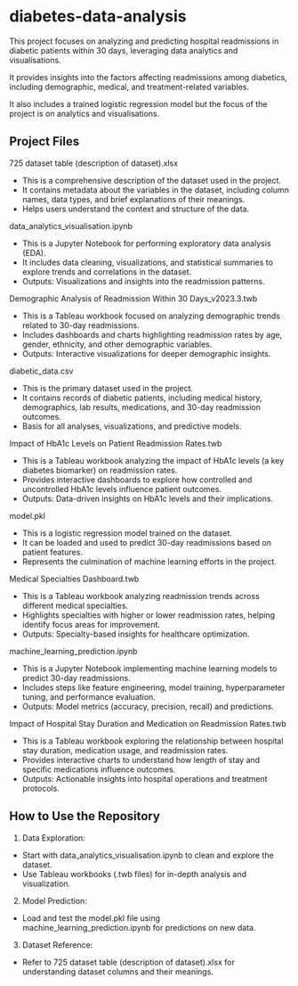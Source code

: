 # diabetes-data-analysis
This project focuses on analyzing and predicting hospital readmissions in diabetic patients within 30 days, leveraging data analytics and visualisations. 

It provides insights into the factors affecting readmissions among diabetics, including demographic, medical, and treatment-related variables.

It also includes a trained logistic regression model but the focus of the project is on analytics and visualisations.

## Project Files
725 dataset table (description of dataset).xlsx
- This is a comprehensive description of the dataset used in the project.
- It contains metadata about the variables in the dataset, including column names, data types, and brief explanations of their meanings.
- Helps users understand the context and structure of the data.

data_analytics_visualisation.ipynb
- This is a Jupyter Notebook for performing exploratory data analysis (EDA).
- It includes data cleaning, visualizations, and statistical summaries to explore trends and correlations in the dataset.
- Outputs: Visualizations and insights into the readmission patterns.

Demographic Analysis of Readmission Within 30 Days_v2023.3.twb 
- This is a Tableau workbook focused on analyzing demographic trends related to 30-day readmissions.
- Includes dashboards and charts highlighting readmission rates by age, gender, ethnicity, and other demographic variables.
- Outputs: Interactive visualizations for deeper demographic insights.

diabetic_data.csv
- This is the primary dataset used in the project.
- It contains records of diabetic patients, including medical history, demographics, lab results, medications, and 30-day readmission outcomes.
- Basis for all analyses, visualizations, and predictive models.

Impact of HbA1c Levels on Patient Readmission Rates.twb
- This is a Tableau workbook analyzing the impact of HbA1c levels (a key diabetes biomarker) on readmission rates.
- Provides interactive dashboards to explore how controlled and uncontrolled HbA1c levels influence patient outcomes.
- Outputs: Data-driven insights on HbA1c levels and their implications.

model.pkl
- This is a logistic regression model trained on the dataset.
- It can be loaded and used to predict 30-day readmissions based on patient features.
- Represents the culmination of machine learning efforts in the project.

Medical Specialties Dashboard.twb
- This is a Tableau workbook analyzing readmission trends across different medical specialties.
- Highlights specialties with higher or lower readmission rates, helping identify focus areas for improvement.
- Outputs: Specialty-based insights for healthcare optimization.

machine_learning_prediction.ipynb
- This is a Jupyter Notebook implementing machine learning models to predict 30-day readmissions.
- Includes steps like feature engineering, model training, hyperparameter tuning, and performance evaluation.
- Outputs: Model metrics (accuracy, precision, recall) and predictions.

Impact of Hospital Stay Duration and Medication on Readmission Rates.twb
- This is a Tableau workbook exploring the relationship between hospital stay duration, medication usage, and readmission rates.
- Provides interactive charts to understand how length of stay and specific medications influence outcomes.
- Outputs: Actionable insights into hospital operations and treatment protocols.

## How to Use the Repository
1. Data Exploration:
- Start with data_analytics_visualisation.ipynb to clean and explore the dataset.
- Use Tableau workbooks (.twb files) for in-depth analysis and visualization.

2. Model Prediction:
- Load and test the model.pkl file using machine_learning_prediction.ipynb for predictions on new data.

3. Dataset Reference:
- Refer to 725 dataset table (description of dataset).xlsx for understanding dataset columns and their meanings.
